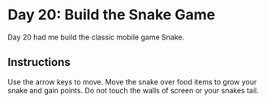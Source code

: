 # Day 20: Build the Snake Game

Day 20 had me build the classic mobile game Snake.

## Instructions

Use the arrow keys to move. Move the snake over food items to grow your snake and gain points. Do not touch the walls of screen or your snakes tail.